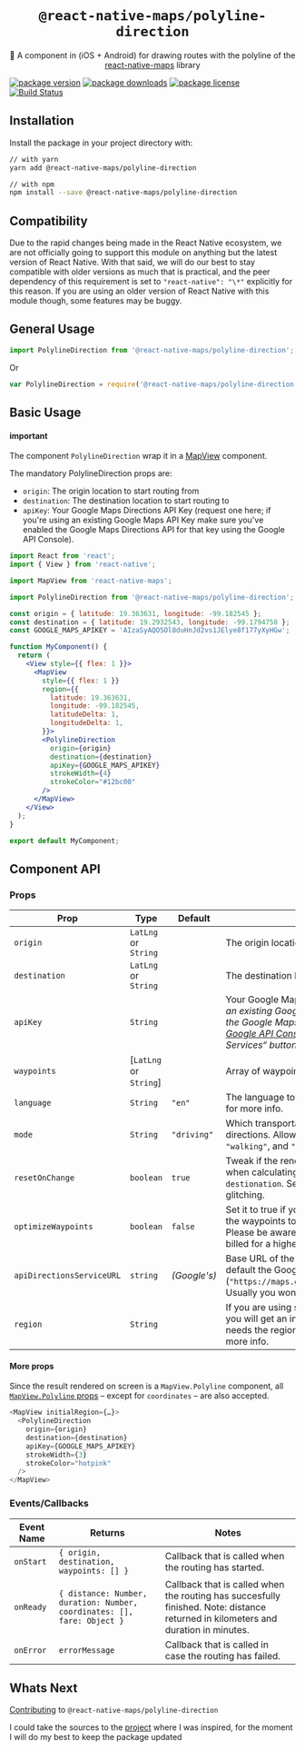 <div align="center">

# `@react-native-maps/polyline-direction`

:round_pushpin: A component in (iOS + Android) for drawing routes with the polyline of the [react-native-maps](https://github.com/react-native-community/react-native-maps) library

</div>

[![package version](https://img.shields.io/npm/v/@react-native-maps/polyline-direction.svg)](https://npmjs.org/package/@react-native-maps/polyline-direction)
[![package downloads](https://img.shields.io/npm/dm/@react-native-maps/polyline-direction.svg)](https://npmjs.org/package/@react-native-maps/polyline-direction)
[![package license](https://img.shields.io/npm/l/@react-native-maps/polyline-direction.svg)](https://npmjs.org/package/@react-native-maps/polyline-direction)
[![Build Status](https://travis-ci.org/wootsbot/react-native-polyline-direction.svg?branch=master)](https://travis-ci.org/wootsbot/react-native-polyline-direction)

## Installation

Install the package in your project directory with:

```sh
// with yarn
yarn add @react-native-maps/polyline-direction

// with npm
npm install --save @react-native-maps/polyline-direction
```

## Compatibility

Due to the rapid changes being made in the React Native ecosystem, we are not officially going to support this module on anything but the latest version of React Native. With that said, we will do our best to stay compatible with older versions as much that is practical, and the peer dependency of this requirement is set to `"react-native": "\*"` explicitly for this reason. If you are using an older version of React Native with this module though, some features may be buggy.

## General Usage

```jsx
import PolylineDirection from '@react-native-maps/polyline-direction';
```

Or

```js
var PolylineDirection = require('@react-native-maps/polyline-direction');
```

## Basic Usage

#### important

The component `PolylineDirection` wrap it in a [MapView](https://github.com/react-native-community/react-native-maps/blob/master/docs/mapview.md) component.

The mandatory PolylineDirection props are:

- `origin`: The origin location to start routing from
- `destination`: The destination location to start routing to
- `apiKey`: Your Google Maps Directions API Key (request one here; if you're using an existing Google Maps API Key make sure you've enabled the Google Maps Directions API for that key using the Google API Console).

```jsx
import React from 'react';
import { View } from 'react-native';

import MapView from 'react-native-maps';

import PolylineDirection from '@react-native-maps/polyline-direction';

const origin = { latitude: 19.363631, longitude: -99.182545 };
const destination = { latitude: 19.2932543, longitude: -99.1794758 };
const GOOGLE_MAPS_APIKEY = 'AIzaSyAQO5Ol8duHnJd2vs1JElye8f177yXyHGw';

function MyComponent() {
  return (
    <View style={{ flex: 1 }}>
      <MapView
        style={{ flex: 1 }}
        region={{
          latitude: 19.363631,
          longitude: -99.182545,
          latitudeDelta: 1,
          longitudeDelta: 1,
        }}>
        <PolylineDirection
          origin={origin}
          destination={destination}
          apiKey={GOOGLE_MAPS_APIKEY}
          strokeWidth={4}
          strokeColor="#12bc00"
        />
      </MapView>
    </View>
  );
}

export default MyComponent;
```

## Component API

### Props

| Prop                      | Type                   | Default      | Note                                                                                                                                                                                                                                                                                                                                                                         |
| ------------------------- | ---------------------- | ------------ | ---------------------------------------------------------------------------------------------------------------------------------------------------------------------------------------------------------------------------------------------------------------------------------------------------------------------------------------------------------------------------- |
| `origin`                  | `LatLng` or `String`   |              | The origin location to start routing from.                                                                                                                                                                                                                                                                                                                                   |
| `destination`             | `LatLng` or `String`   |              | The destination location to start routing to.                                                                                                                                                                                                                                                                                                                                |
| `apiKey`                  | `String`               |              | Your Google Maps API Key _(request one [here](https://developers.google.com/maps/documentation/directions/get-api-key); if you're using an existing Google Maps API Key make sure you've enabled the Google Maps Directions API for that key using the [Google API Console](https://console.developers.google.com/apis/) by hitting the “Enable APIs and Services“ button)_. |
| `waypoints`               | [`LatLng` or `String`] |              | Array of waypoints to use between origin and destination.                                                                                                                                                                                                                                                                                                                    |
| `language`                | `String`               | `"en"`       | The language to use when calculating directions. See [here](https://developers.google.com/maps/documentation/javascript/localization) for more info.                                                                                                                                                                                                                         |
| `mode`                    | `String`               | `"driving"`  | Which transportation mode to use when calculating directions. Allowed values are `"driving"`, `"bicycling"`, `"walking"`, and `"transit"`. _(See [here](https://developers.google.com/maps/documentation/javascript/examples/directions-travel-modes) for more info)_.                                                                                                       |
| `resetOnChange`           | `boolean`              | `true`       | Tweak if the rendered `MapView.Polyline` should reset or not when calculating the route between `origin` and `destionation`. Set to `false` if you see the directions line glitching.                                                                                                                                                                                        |
| `optimizeWaypoints`       | `boolean`              | `false`      | Set it to true if you would like Google Maps to re-order all the waypoints to optimize the route for the fastest route. Please be aware that if this option is enabled, you will be billed for a higher rate by Google as stated [here](https://developers.google.com/maps/documentation/javascript/directions#Waypoints).                                                   |
| `apiDirectionsServiceURL` | `string`               | _(Google's)_ | Base URL of the Directions Service (API) you are using. By default the Google Directions API is used (`"https://maps.googleapis.com/maps/api/directions/json"`). Usually you won't need to change this.                                                                                                                                                                      |
| `region`                  | `String`               |              | If you are using strings for **origin** or **destination**, sometimes you will get an incorrect route because Google Maps API needs the region where this places belong to. See [here](https://developers.google.com/maps/documentation/javascript/localization#Region) for more info.                                                                                       |

#### More props

Since the result rendered on screen is a `MapView.Polyline` component, all [`MapView.Polyline` props](https://github.com/airbnb/react-native-maps/blob/master/docs/polyline.md#props) – except for `coordinates` – are also accepted.

```js
<MapView initialRegion={…}>
  <PolylineDirection
    origin={origin}
    destination={destination}
    apiKey={GOOGLE_MAPS_APIKEY}
    strokeWidth={3}
    strokeColor="hotpink"
  />
</MapView>
```

### Events/Callbacks

| Event Name | Returns                                                                 | Notes                                                                                                                             |
| ---------- | ----------------------------------------------------------------------- | --------------------------------------------------------------------------------------------------------------------------------- |
| `onStart`  | `{ origin, destination, waypoints: [] }`                                | Callback that is called when the routing has started.                                                                             |
| `onReady`  | `{ distance: Number, duration: Number, coordinates: [], fare: Object }` | Callback that is called when the routing has succesfully finished. Note: distance returned in kilometers and duration in minutes. |
| `onError`  | `errorMessage`                                                          | Callback that is called in case the routing has failed.                                                                           |

## Whats Next

[Contributing](./CONTRIBUTING.md) to `@react-native-maps/polyline-direction`

I could take the sources to the [project](https://github.com/bramus/react-native-maps-directions) where I was inspired, for the moment I will do my best to keep the package updated
